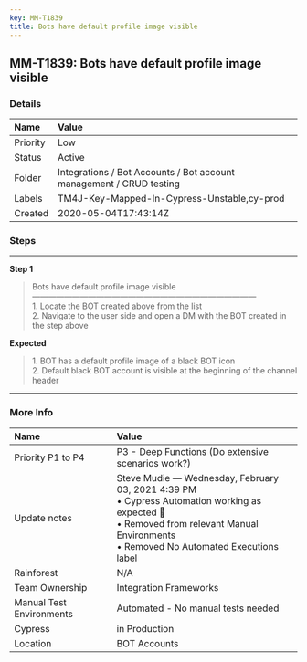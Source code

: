 ```yaml
---
key: MM-T1839
title: Bots have default profile image visible
---
```


## MM-T1839: Bots have default profile image visible

### Details

| Name     | Value                                                               |
| :------- | :------------------------------------------------------------------ |
| Priority | Low                                                                 |
| Status   | Active                                                              |
| Folder   | Integrations / Bot Accounts / Bot account management / CRUD testing |
| Labels   | TM4J-Key-Mapped-In-Cypress-Unstable,cy-prod                         |
| Created  | 2020-05-04T17:43:14Z                                                |

### Steps

<hr/>

**Step 1**

> <article>Bots have default profile image visible<br />&mdash;&mdash;&mdash;&mdash;&mdash;&mdash;&mdash;&mdash;&mdash;&mdash;&mdash;&mdash;&mdash;&mdash;&mdash;&mdash;&mdash;&mdash;&mdash;&mdash;&mdash;&mdash;&mdash;&mdash;&mdash;&mdash;&mdash;&mdash;<br />1. Locate the BOT created above from the list<br />2. Navigate to the user side and open a DM with the BOT created in the step above</article>

**Expected**

> <article>1. BOT has a default profile image of a black BOT icon<br />2. Default black BOT account is visible at the beginning of the channel header</article>

<hr/>

### More Info

| Name                     | Value                                                                                                                                                                                      |
| :----------------------- | :----------------------------------------------------------------------------------------------------------------------------------------------------------------------------------------- |
| Priority P1 to P4        | P3 - Deep Functions (Do extensive scenarios work?)                                                                                                                                         |
| Update notes             | Steve Mudie — Wednesday, February 03, 2021 4:39 PM<br>• Cypress Automation working as expected 🎉<br>• Removed from relevant Manual Environments<br>• Removed No Automated Executions label |
| Rainforest               | N/A                                                                                                                                                                                        |
| Team Ownership           | Integration Frameworks                                                                                                                                                                     |
| Manual Test Environments | Automated - No manual tests needed                                                                                                                                                         |
| Cypress                  | in Production                                                                                                                                                                              |
| Location                 | BOT Accounts                                                                                                                                                                               |
